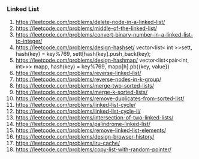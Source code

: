 ### Linked List

1. https://leetcode.com/problems/delete-node-in-a-linked-list/  
2. https://leetcode.com/problems/middle-of-the-linked-list/  
3. https://leetcode.com/problems/convert-binary-number-in-a-linked-list-to-integer/  
4. https://leetcode.com/problems/design-hashset/  vector<list< int >>sett, hash(key) = key%769, sett[hash(key].push_back(key);
5. https://leetcode.com/problems/design-hashmap/  vector<list<pair<int, int>>> mapp, hash(key) = key%769, mapp[h].pb({key, value})
6. https://leetcode.com/problems/reverse-linked-list/  
7. https://leetcode.com/problems/reverse-nodes-in-k-group/  
8. https://leetcode.com/problems/merge-two-sorted-lists/  
9. https://leetcode.com/problems/merge-k-sorted-lists/  
10. https://leetcode.com/problems/remove-duplicates-from-sorted-list/  
11. https://leetcode.com/problems/linked-list-cycle/  
12. https://leetcode.com/problems/linked-list-cycle-ii/  
13. https://leetcode.com/problems/intersection-of-two-linked-lists/  
14. https://leetcode.com/problems/palindrome-linked-list/  
15. https://leetcode.com/problems/remove-linked-list-elements/  
16. https://leetcode.com/problems/design-browser-history/  
17. https://leetcode.com/problems/lru-cache/  
18. https://leetcode.com/problems/copy-list-with-random-pointer/  
